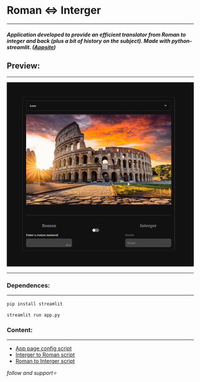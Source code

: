 # Roman <=> Interger
---
##### *Application developed to provide an efficient translator from Roman to integer and back (plus a bit of history on the subject). Made with python-streamlit.* ([Appsite](https://roman-translator.streamlit.app/))

## Preview:
---
![img](img/capt.png)

---
### Dependences:
---
```
pip install streamlit
```
```
streamlit run app.py
```
### Content:
---
- [App page config script](app.py)
- [Interger to Roman script](IntergerToRoman.py)
- [Roman to Interger script](RomanToInterger.py)

*follow and support⭐️*